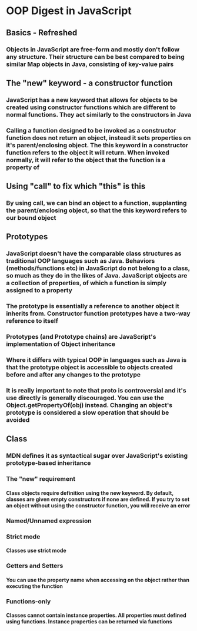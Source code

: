# OOP Digest in JavaScript

## Basics - Refreshed

### Objects in JavaScript are free-form and mostly don't follow any structure. Their structure can be best compared to being similar Map objects in Java, consisting of key-value pairs

## The "new" keyword - a constructor function

### JavaScript has a new keyword that allows for objects to be created using constructor functions which are different to normal functions. They act similarly to the constructors in Java

### Calling a function designed to be invoked as a constructor function does not return an object, instead it sets properties on it's parent/enclosing object. The this keyword in a constructor function refers to the object it will return. When invoked normally, it will refer to the object that the function is a property of

## Using "call" to fix which "this" is this

### By using call, we can bind an object to a function, supplanting the parent/enclosing object, so that the this keyword refers to our bound object

## Prototypes

### JavaScript doesn't have the comparable class structures as traditional OOP languages such as Java. Behaviors (methods/functions etc) in JavaScript do not belong to a class, so much as they do in the likes of Java. JavaScript objects are a collection of properties, of which a function is simply assigned to a property

### The prototype is essentially a reference to another object it inherits from. Constructor function prototypes have a two-way reference to itself

### Prototypes (and Prototype chains) are JavaScript's implementation of Object inheritance

### Where it differs with typical OOP in languages such as Java is that the prototype object is accessible to objects created before and after any changes to the prototype

### It is really important to note that __proto__ is controversial and it's use directly is generally discouraged. You can use the Object.getPropertyOf(obj) instead. Changing an object's prototype is considered a slow operation that should be avoided

## Class

### MDN defines it as syntactical sugar over JavaScript's existing prototype-based inheritance

### The "new" requirement

#### Class objects require definition using the new keyword. By default, classes are given empty constructors if none are defined. If you try to set an object without using the constructor function, you will receive an error

### Named/Unnamed expression

### Strict mode

#### Classes use strict mode

### Getters and Setters

#### You can use the property name when accessing on the object rather than executing the function

### Functions-only

#### Classes cannot contain instance properties. All properties must defined using functions. Instance properties can be returned via functions
